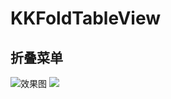 # KKFoldTableView
## 折叠菜单
![效果图]([](https://github.com/huangbingke/KKFoldTableView/blob/main/Image/WX20201125-083538.png))
![]([效果图](/KKFoldTableView/Image/WX20201125-083538.png))
